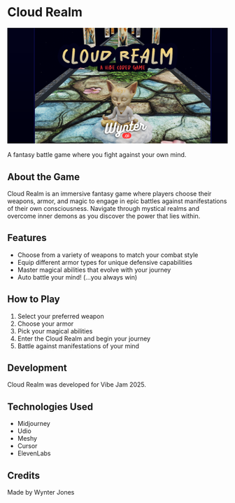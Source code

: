 # Cloud Realm

![Cloud Realm](public/share.png)

A fantasy battle game where you fight against your own mind.

## About the Game

Cloud Realm is an immersive fantasy game where players choose their weapons, armor, and magic to engage in epic battles against manifestations of their own consciousness. Navigate through mystical realms and overcome inner demons as you discover the power that lies within.

## Features

- Choose from a variety of weapons to match your combat style
- Equip different armor types for unique defensive capabilities
- Master magical abilities that evolve with your journey
- Auto battle your mind! (...you always win)

## How to Play

1. Select your preferred weapon
2. Choose your armor
3. Pick your magical abilities
4. Enter the Cloud Realm and begin your journey
5. Battle against manifestations of your mind

## Development

Cloud Realm was developed for Vibe Jam 2025.

## Technologies Used

- Midjourney
- Udio
- Meshy
- Cursor
- ElevenLabs

## Credits

Made by Wynter Jones
